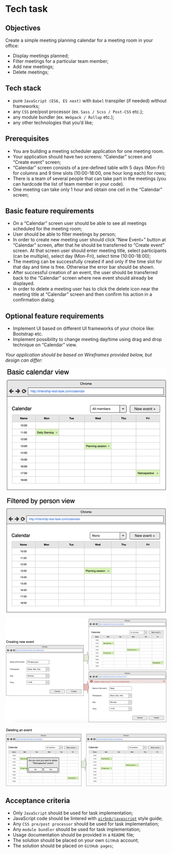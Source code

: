 # Tech task
## Objectives
Create a simple meeting planning calendar for a meeting room in your office:
- Display meetings planned;
- Filter meetings for a particular team member;
- Add new meetings;
- Delete meetings;
    
## Tech stack    
- pure `JavaScript (ES6, ES next)` with `Babel` transpiler (if needed) without frameworks;
- any `CSS` pre/post processor (ex. `Sass / Scss / Post-CSS` etc.);
- any module bundler (ex. `Webpack / Rollup` etc.);
- any other technologies that you’d like;

## Prerequisites
- You are building a meeting scheduler application for one meeting room.
- Your application should have two screens: “Calendar” screen and “Create event” screen;
- “Calendar” screen consists of a pre-defined table with 5 days (Mon-Fri) for columns and 9 time slots (10:00-18:00, one hour long each) for rows;
- There is a team of several people that can take part in the meetings (you can hardcode the list of team member in your code).
- One meeting can take only 1 hour and obtain one cell in the “Calendar” screen;

## Basic feature requirements
- On a “Calendar” screen user should be able to see all meetings scheduled for the meeting room;
- User should be able to filter meetings by person;
- In order to create new meeting user should click “New Event+” button at “Calendar” screen, after that he should be transferred to “Create event” screen. At that screen user should enter meeting title, select participants (can be multiple), select day (Mon-Fri), select time (10:00-18:00);
- The meeting can be successfully created if and only if the time slot for that day and time is free. Otherwise the error bar should be shown.
- After successful creation of an event, the user should be transferred back to the “Calendar” screen where new event should already be displayed.
- In order to delete a meeting user has to click the delete icon near the meeting title at “Calendar” screen and then confirm his action in a confirmation dialog.

## Optional feature requirements
- Implement UI based on different UI frameworks of your choice like: Bootstrap etc.
- Implement possibility to change meeting day/time using drag and drop technique on “Calendar” view.

_Your application should be based on Wireframes provided below, but design can differ:_

![Basic_calendar](../assets/images/task/basic_calendar.png)

![Filtered_calendar](../assets/images/task/filtered_calendar.png)

![Create_new_event](../assets/images/task/create_new_event.png)

![Delete_event](../assets/images/task/delete_event.png)

## Acceptance criteria
- Only `JavaScript` should be used for task implementation;
- JavaScript code should be lintered with [`airbnb/javascript`](https://github.com/airbnb/javascript) style guide;
- Any `CSS pre/post processor` should be used for task implementation;
- Any `module bundler` should be used for task implementation;
- Usage documentation should be provided in a `README` file;
- The solution should be placed on your own `GitHub` account;
- The solution should be placed on `GitHub pages`;
